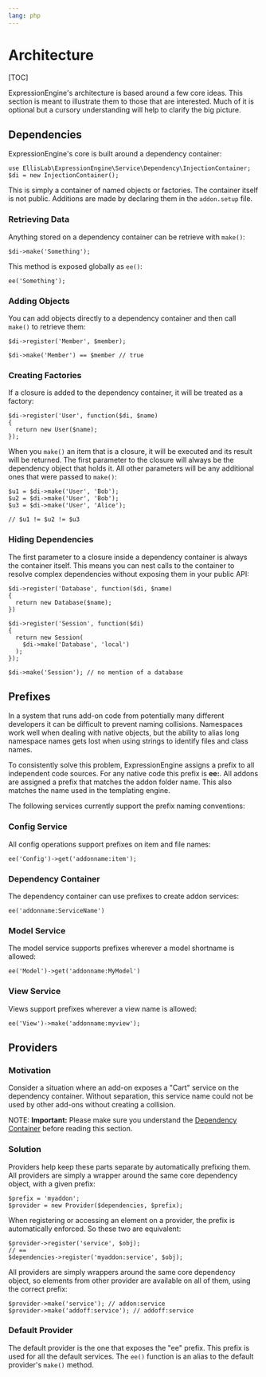 ```yaml
---
lang: php
---
```


<!--
    This source file is part of the open source project
    ExpressionEngine User Guide (https://github.com/ExpressionEngine/ExpressionEngine-User-Guide)

    @link      https://expressionengine.com/
    @copyright Copyright (c) 2003-2020, Packet Tide, LLC (https://packettide.com)
    @license   https://expressionengine.com/license Licensed under Apache License, Version 2.0
-->

# Architecture

[TOC]

ExpressionEngine's architecture is based around a few core ideas. This section is meant to illustrate them to those that are interested. Much of it is optional but a cursory understanding will help to clarify the big picture.

## Dependencies

ExpressionEngine's core is built around a dependency container:

    use EllisLab\ExpressionEngine\Service\Dependency\InjectionContainer;
    $di = new InjectionContainer();

This is simply a container of named objects or factories. The container itself is not public. Additions are made by declaring them in the `addon.setup` file.

### Retrieving Data

Anything stored on a dependency container can be retrieve with `make()`:

    $di->make('Something');

This method is exposed globally as `ee()`:

    ee('Something');

### Adding Objects

You can add objects directly to a dependency container and then call `make()` to retrieve them:

    $di->register('Member', $member);

    $di->make('Member') == $member // true

### Creating Factories

If a closure is added to the dependency container, it will be treated as a factory:

    $di->register('User', function($di, $name)
    {
      return new User($name);
    });

When you `make()` an item that is a closure, it will be executed and its result will be returned. The first parameter to the closure will always be the dependency object that holds it. All other parameters will be any additional ones that were passed to `make()`:

    $u1 = $di->make('User', 'Bob');
    $u2 = $di->make('User', 'Bob');
    $u3 = $di->make('User', 'Alice');

    // $u1 != $u2 != $u3

### Hiding Dependencies

The first parameter to a closure inside a dependency container is always the container itself. This means you can nest calls to the container to resolve complex dependencies without exposing them in your public API:

    $di->register('Database', function($di, $name)
    {
      return new Database($name);
    })

    $di->register('Session', function($di)
    {
      return new Session(
        $di->make('Database', 'local')
      );
    });

    $di->make('Session'); // no mention of a database

## Prefixes

In a system that runs add-on code from potentially many different developers it can be difficult to prevent naming collisions. Namespaces work well when dealing with native objects, but the ability to alias long namespace names gets lost when using strings to identify files and class names.

To consistently solve this problem, ExpressionEngine assigns a prefix to all independent code sources. For any native code this prefix is **ee:**. All addons are assigned a prefix that matches the addon folder name. This also matches the name used in the templating engine.

The following services currently support the prefix naming conventions:

### Config Service

All config operations support prefixes on item and file names:

    ee('Config')->get('addonname:item');

### Dependency Container

The dependency container can use prefixes to create addon services:

    ee('addonname:ServiceName')

### Model Service

The model service supports prefixes wherever a model shortname is allowed:

    ee('Model')->get('addonname:MyModel')

### View Service

Views support prefixes wherever a view name is allowed:

    ee('View')->make('addonname:myview');

## Providers

### Motivation

Consider a situation where an add-on exposes a "Cart" service on the dependency container. Without separation, this service name could not be used by other add-ons without creating a collision.

NOTE: **Important:** Please make sure you understand the [Dependency Container](#dependencies) before reading this section.

### Solution

Providers help keep these parts separate by automatically prefixing them. All providers are simply a wrapper around the same core dependency object, with a given prefix:

    $prefix = 'myaddon';
    $provider = new Provider($dependencies, $prefix);

When registering or accessing an element on a provider, the prefix is automatically enforced. So these two are equivalent:

    $provider->register('service', $obj);
    // ==
    $dependencies->register('myaddon:service', $obj);

All providers are simply wrappers around the same core dependency object, so elements from other provider are available on all of them, using the correct prefix:

    $provider->make('service'); // addon:service
    $provider->make('addoff:service'); // addoff:service

### Default Provider

The default provider is the one that exposes the "ee" prefix. This prefix is used for all the default services. The `ee()` function is an alias to the default provider's `make()` method.
